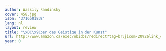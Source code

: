 ```yaml
---
author: Wassily Kandinsky
cover: 458.jpg
isbn: '3716501832'
lang: nl
layout: review
title: "\xDC\x9Cber das Geistige in der Kunst"
url: http://www.amazon.ca/exec/obidos/redirect?tag=brujicom-20%26link_code=xm2%26camp=2025%26creative=165953%26path=http://www.amazon.ca/gp/redirect.html%253fASIN=3716501832%2526tag=brujicom-20%2526lcode=xm2%2526cID=2025%2526ccmID=165953%2526location=/o/ASIN/3716501832%25253FSubscriptionId=0VJDVJ14KM0P0VXDCQ82
year: 0
---
```


